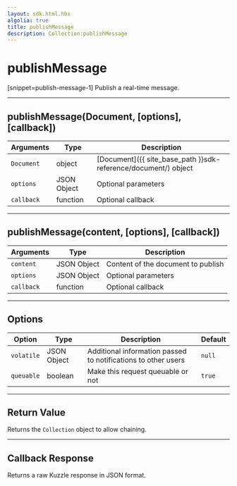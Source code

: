 ```yaml
---
layout: sdk.html.hbs
algolia: true
title: publishMessage
description: Collection:publishMessage
---
```

  

# publishMessage
[snippet=publish-message-1]
Publish a real-time message.

---
## publishMessage(Document, [options], [callback])

| Arguments | Type | Description |
|---------------|---------|----------------------------------------|
| ``Document`` | object | [Document]({{ site_base_path }}sdk-reference/document/) object |
| ``options`` | JSON Object | Optional parameters |
| ``callback`` | function | Optional callback |

---

## publishMessage(content, [options], [callback])

| Arguments | Type | Description |
|---------------|---------|----------------------------------------|
| ``content`` | JSON Object | Content of the document to publish |
| ``options`` | JSON Object | Optional parameters |
| ``callback`` | function | Optional callback |

---

## Options

| Option | Type | Description | Default |
|---------------|---------|----------------------------------------|---------|
| ``volatile`` | JSON Object | Additional information passed to notifications to other users | ``null`` |
| ``queuable`` | boolean | Make this request queuable or not  | ``true`` |

---

## Return Value

Returns the `Collection` object to allow chaining.

---

## Callback Response

Returns a raw Kuzzle response in JSON format.
